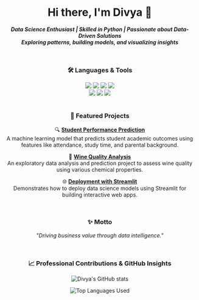 <h1 align="center">Hi there, I'm Divya 👋</h1>

<div align="center">

  <strong><em>Data Science Enthusiast | Skilled in Python | Passionate about Data-Driven Solutions</em></strong><br>
  <strong><em>Exploring patterns, building models, and visualizing insights</em></strong>

<br>
</div>





<h3 align="center">🛠️ Languages & Tools</h3> 

<div align="center">

  <img src="https://img.shields.io/badge/Python-3776AB?style=for-the-badge&logo=python&logoColor=white">
  <img src="https://img.shields.io/badge/Pandas-150458?style=for-the-badge&logo=pandas&logoColor=white">
  <img src="https://img.shields.io/badge/NumPy-013243?style=for-the-badge&logo=numpy&logoColor=white">
  <img src="https://img.shields.io/badge/scikit--learn-F7931E?style=for-the-badge&logo=scikit-learn&logoColor=white"> <br>
  <img src="https://img.shields.io/badge/Matplotlib-206C8B?style=for-the-badge&logo=plotly&logoColor=white">
  <img src="https://img.shields.io/badge/Seaborn-3C4E6A?style=for-the-badge">
  <img src="https://img.shields.io/badge/Streamlit-FF4B4B?style=for-the-badge&logo=streamlit&logoColor=white">

</div>

<br>





<h3 align="center">🚀 Featured Projects</h3>

<div align="center">

 🔍 **[Student Performance Prediction](https://github.com/Divya-TechInsights/Student_Performance_Prediction)**  
  A machine learning model that predicts student academic outcomes using features like attendance, study time, and parental background.

 🍷 **[Wine Quality Analysis](https://github.com/Divya-TechInsights/Wine_Quality_Analysis)**  
  An exploratory data analysis and prediction project to assess wine quality using various chemical properties.

 🌐 **[Deployment with Streamlit](https://github.com/Divya-TechInsights/Deployment_Streamlit)**  
  Demonstrates how to deploy data science models using Streamlit for building interactive web apps.

</div>

<br>





<h3 align="center">✨ Motto</h3> 
<p align="center"><em>"Driving business value through data intelligence."</em></p>

</div>

<br>




<h3 align="center">📈 Professional Contributions & GitHub Insights</h3>

<p align="center">
  <img src="https://github-readme-stats.vercel.app/api?username=Divya-TechInsights&show_icons=true&theme=tokyonight&hide_border=true&border_radius=12&include_all_commits=true" alt="Divya's GitHub stats" />
</p>

<p align="center">
  <img src="https://github-readme-stats.vercel.app/api/top-langs/?username=Divya-TechInsights&layout=compact&theme=tokyonight&hide_border=true&border_radius=12" alt="Top Languages Used" />
</p>






